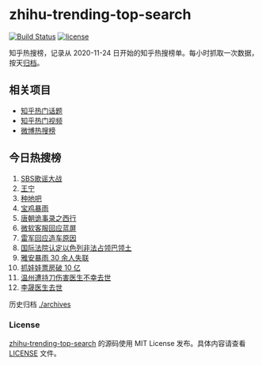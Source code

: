 # zhihu-trending-top-search

[![Build Status](https://github.com/justjavac/zhihu-trending-top-search/workflows/ci/badge.svg?branch=main)](https://github.com/justjavac/zhihu-trending-top-search/actions)
[![license](https://img.shields.io/github/license/justjavac/zhihu-trending-top-search)](https://github.com/justjavac/zhihu-trending-top-search/blob/main/LICENSE)

知乎热搜榜，记录从 2020-11-24 日开始的知乎热搜榜单。每小时抓取一次数据，按天[归档](./archives)。

## 相关项目

- [知乎热门话题](https://github.com/justjavac/zhihu-trending-hot-questions)
- [知乎热门视频](https://github.com/justjavac/zhihu-trending-hot-video)
- [微博热搜榜](https://github.com/justjavac/weibo-trending-hot-search)

## 今日热搜榜

<!-- BEGIN -->
<!-- 最后更新时间 Tue Jul 23 2024 11:13:33 GMT+0800 (China Standard Time) -->

1. [SBS歌谣大战](https://www.zhihu.com/search?q=SBS%E6%AD%8C%E8%B0%A3%E5%A4%A7%E6%88%98)
1. [王宁](https://www.zhihu.com/search?q=%E7%8E%8B%E5%AE%81)
1. [种地吧](https://www.zhihu.com/search?q=%E7%A7%8D%E5%9C%B0%E5%90%A7)
1. [宝鸡暴雨](https://www.zhihu.com/search?q=%E5%AE%9D%E9%B8%A1%E6%9A%B4%E9%9B%A8)
1. [唐朝诡事录之西行](https://www.zhihu.com/search?q=%E5%94%90%E6%9C%9D%E8%AF%A1%E4%BA%8B%E5%BD%95%E4%B9%8B%E8%A5%BF%E8%A1%8C)
1. [微软客服回应蓝屏](https://www.zhihu.com/search?q=%E5%BE%AE%E8%BD%AF%E5%AE%A2%E6%9C%8D%E5%9B%9E%E5%BA%94%E8%93%9D%E5%B1%8F)
1. [雷军回应造车原因](https://www.zhihu.com/search?q=%E9%9B%B7%E5%86%9B%E5%9B%9E%E5%BA%94%E9%80%A0%E8%BD%A6%E5%8E%9F%E5%9B%A0)
1. [国际法院认定以色列非法占领巴领土](https://www.zhihu.com/search?q=%E5%9B%BD%E9%99%85%E6%B3%95%E9%99%A2%E8%AE%A4%E5%AE%9A%E4%BB%A5%E8%89%B2%E5%88%97%E9%9D%9E%E6%B3%95%E5%8D%A0%E9%A2%86%E5%B7%B4%E9%A2%86%E5%9C%9F)
1. [雅安暴雨 30 余人失联](https://www.zhihu.com/search?q=%E9%9B%85%E5%AE%89%E6%9A%B4%E9%9B%A8%2030%20%E4%BD%99%E4%BA%BA%E5%A4%B1%E8%81%94)
1. [抓娃娃票房破 10 亿](https://www.zhihu.com/search?q=%E6%8A%93%E5%A8%83%E5%A8%83%E7%A5%A8%E6%88%BF%E7%A0%B4%2010%20%E4%BA%BF)
1. [温州遭持刀伤害医生不幸去世](https://www.zhihu.com/search?q=%E6%B8%A9%E5%B7%9E%E9%81%AD%E6%8C%81%E5%88%80%E4%BC%A4%E5%AE%B3%E5%8C%BB%E7%94%9F%E4%B8%8D%E5%B9%B8%E5%8E%BB%E4%B8%96)
1. [李晟医生去世](https://www.zhihu.com/search?q=%E6%9D%8E%E6%99%9F%E5%8C%BB%E7%94%9F%E5%8E%BB%E4%B8%96)

<!-- END -->

历史归档 [./archives](./archives)

### License

[zhihu-trending-top-search](https://github.com/justjavac/zhihu-trending-top-search) 的源码使用 MIT License
发布。具体内容请查看 [LICENSE](./LICENSE) 文件。
